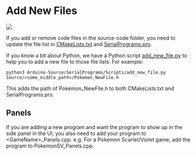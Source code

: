 # Add New Files

[<img src="https://canary.discordapp.com/api/guilds/695809740428673034/widget.png?style=banner2">](https://discord.gg/cQ4gWxN)

If you add or remove code files in the source-code folder, you need to update the file list in [CMakeLists.txt](https://github.com/PokemonAutomation/Arduino-Source/blob/main/SerialPrograms/CMakeLists.txt) and [SerialPrograms.pro](https://github.com/PokemonAutomation/Arduino-Source/blob/main/SerialPrograms/SerialPrograms.pro).

If you know a bit about Python, we have a Python script [add_new_file.py](https://github.com/PokemonAutomation/Arduino-Source/blob/main/SerialPrograms/Scripts/add_new_file.py) to help you to add a new file to those file lists. For example:
```
python3 Arduino-Source/SerialPrograms/Scripts/add_new_file.py Source/<some_middle_path>/Pokemon_NewFile.h
```
This adds the path of Pokemon_NewFile.h to both CMakeLists.txt and SerialPrograms.pro.

## Panels

If you are adding a new program and want the program to show up in the side panel in the UI, you also need to add your program to \<GameName\>_Panels.cpp. e.g. For a Pokemon Scarlet/Violet game, add the program to PokemonSV_Panels.cpp.